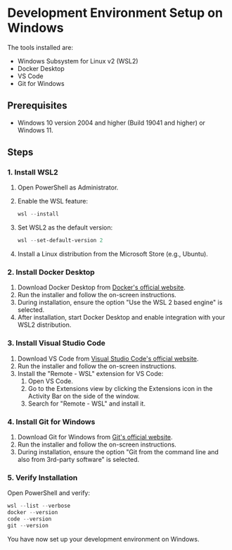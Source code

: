 # Development Environment Setup on Windows

The tools installed are:

- Windows Subsystem for Linux v2 (WSL2)
- Docker Desktop
- VS Code
- Git for Windows

## Prerequisites

- Windows 10 version 2004 and higher (Build 19041 and higher) or Windows 11.

## Steps

### 1. Install WSL2

1. Open PowerShell as Administrator.
2. Enable the WSL feature:

    ```powershell
    wsl --install
    ```

3. Set WSL2 as the default version:

    ```powershell
    wsl --set-default-version 2
    ```

4. Install a Linux distribution from the Microsoft Store (e.g., Ubuntu).

### 2. Install Docker Desktop

1. Download Docker Desktop from [Docker's official website](https://www.docker.com/products/docker-desktop).
2. Run the installer and follow the on-screen instructions.
3. During installation, ensure the option "Use the WSL 2 based engine" is selected.
4. After installation, start Docker Desktop and enable integration with your WSL2 distribution.

### 3. Install Visual Studio Code

1. Download VS Code from [Visual Studio Code's official website](https://code.visualstudio.com/).
2. Run the installer and follow the on-screen instructions.
3. Install the "Remote - WSL" extension for VS Code:
    1. Open VS Code.
    2. Go to the Extensions view by clicking the Extensions icon in the Activity Bar on the side of the window.
    3. Search for "Remote - WSL" and install it.

### 4. Install Git for Windows

1. Download Git for Windows from [Git's official website](https://git-scm.com/).
2. Run the installer and follow the on-screen instructions.
3. During installation, ensure the option "Git from the command line and also from 3rd-party software" is selected.

### 5. Verify Installation

Open PowerShell and verify:

```powershell
wsl --list --verbose
docker --version
code --version
git --version
```

You have now set up your development environment on Windows.

